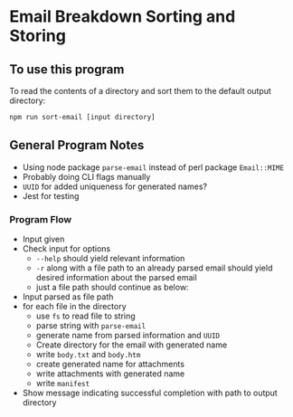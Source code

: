 # Email Breakdown Sorting and Storing

## To use this program

To read the contents of a directory and sort them to the default output directory:
``` sh
npm run sort-email [input directory]
```


## General Program Notes

- Using node package `parse-email` instead of perl package `Email::MIME`
- Probably doing CLI flags manually
- `UUID` for added uniqueness for generated names?
- Jest for testing

### Program Flow

- Input given
- Check input for options
  - `--help` should yield relevant information
  - `-r` along with a file path to an already parsed email should yield desired information about the parsed email
  - just a file path should continue as below:
- Input parsed as file path
- for each file in the directory
  - use `fs` to read file to string
  - parse string with `parse-email`
  - generate name from parsed information and `UUID`
  - Create directory for the email with generated name
  - write `body.txt` and `body.htm`
  - create generated name for attachments
  - write attachments with generated name
  - write `manifest`
- Show message indicating successful completion with path to output directory


